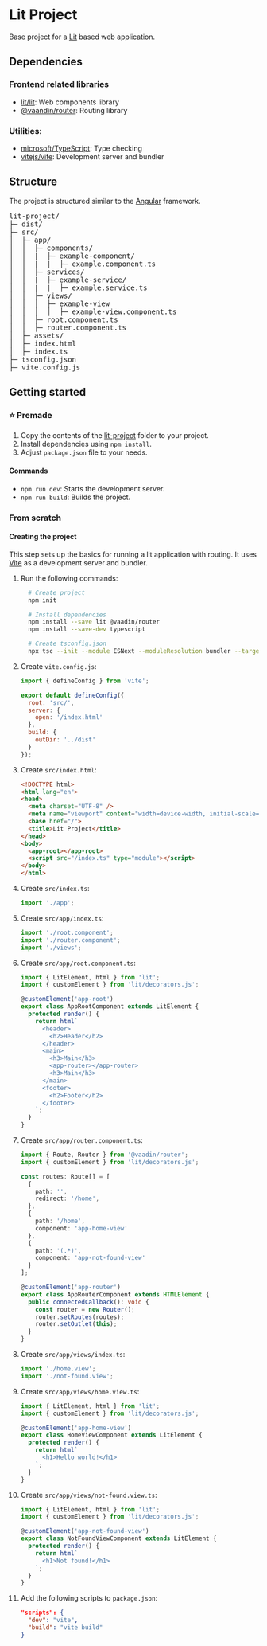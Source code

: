 # Lit Project

Base project for a [Lit](https://github.com/lit/lit) based web application.

## Dependencies

### Frontend related libraries

- [lit/lit](https://github.com/lit/lit): Web components library
- [@vaandin/router](https://github.com/vaadin/router): Routing library

<!--
### Testing related libraries

- [jestjs/jest](https://github.com/jestjs/jest): Testing library
- [@open-wc/testing](https://github.com/open-wc/open-wc): Testing utilities
-->

### Utilities:

- [microsoft/TypeScript](https://github.com/microsoft/TypeScript): Type checking
- [vitejs/vite](https://github.com/vitejs/vite): Development server and bundler

<!--
- [eslint/eslint](https://github.com/eslint/eslint): Linting
-->

## Structure

The project is structured similar to the [Angular](https://angular.io/) framework.

<pre>
lit-project/                                                # Project root
├─ dist/                                                    # Build output
├─ src/                                                     # Source files
│  ├─ app/                                                  # Application files
│  │  ├─ components/                                        # Components
│  │  |  ├─ example-component/                              # Component folder
│  │  |  |  ├─ example.component.ts                         # Component script
│  │  ├─ services/                                          # Services
│  │  |  ├─ example-service/                                # Service
│  │  |  |  ├─ example.service.ts                           # Service script
│  │  ├─ views/                                             # Pages
│  │  │  ├─ example-view                                    # View folder
│  │  │  │  ├─ example-view.component.ts                    # View component
│  │  ├─ root.component.ts                                  # Application root component
│  │  ├─ router.component.ts                                # Application router component
│  ├─ assets/                                               # Assets
│  ├─ index.html                                            # HTML entry point
│  ├─ index.ts                                              # TypeScript entry point
├─ tsconfig.json                                            # TypeScript configuration
├─ vite.config.js                                           # Vite configuration
</pre>

## Getting started

### ⭐ Premade

1. Copy the contents of the [lit-project](./lit-project) folder to your project.
2. Install dependencies using `npm install`.
3. Adjust `package.json` file to your needs.

#### Commands

- `npm run dev`: Starts the development server.
- `npm run build`: Builds the project.

### From scratch

#### Creating the project

This step sets up the basics for running a lit application with routing. It uses [Vite](https://vitejs.dev/) as a development server and bundler.

1. Run the following commands:
    ```bash
      # Create project
      npm init

      # Install dependencies
      npm install --save lit @vaadin/router
      npm install --save-dev typescript

      # Create tsconfig.json
      npx tsc --init --module ESNext --moduleResolution bundler --target ES2020 --lib ES2020,DOM,DOM.Iterable --experimentalDecorators --useDefineForClassFields false --skipLibCheck --allowImportingTsExtensions --resolveJsonModule --isolatedModules --noEmit
    ```
2. Create `vite.config.js`:
    ```js
    import { defineConfig } from 'vite';

    export default defineConfig({
      root: 'src/',
      server: {
        open: '/index.html'
      },
      build: {
        outDir: '../dist'
      }
    });
    ```
3. Create `src/index.html`:
    ```html
    <!DOCTYPE html>
    <html lang="en">
    <head>
      <meta charset="UTF-8" />
      <meta name="viewport" content="width=device-width, initial-scale=1.0" />
      <base href="/">
      <title>Lit Project</title>
    </head>
    <body>
      <app-root></app-root>
      <script src="/index.ts" type="module"></script>
    </body>
    </html>
    ```
4. Create `src/index.ts`:
    ```ts
    import './app';
    ```
5. Create `src/app/index.ts`:
    ```ts
    import './root.component';
    import './router.component';
    import './views';
    ```
6. Create `src/app/root.component.ts`:
    ```ts
    import { LitElement, html } from 'lit';
    import { customElement } from 'lit/decorators.js';

    @customElement('app-root')
    export class AppRootComponent extends LitElement {
      protected render() {
        return html`
          <header>
            <h2>Header</h2>
          </header>
          <main>
            <h3>Main</h3>
            <app-router></app-router>
            <h3>Main</h3>
          </main>
          <footer>
            <h2>Footer</h2>
          </footer>
        `;
      }
    }
    ```
7. Create `src/app/router.component.ts`:
    ```ts
    import { Route, Router } from '@vaadin/router';
    import { customElement } from 'lit/decorators.js';

    const routes: Route[] = [
      {
        path: '',
        redirect: '/home',
      },
      {
        path: '/home',
        component: 'app-home-view'
      },
      {
        path: '(.*)',
        component: 'app-not-found-view'
      }
    ];

    @customElement('app-router')
    export class AppRouterComponent extends HTMLElement {
      public connectedCallback(): void {
        const router = new Router();
        router.setRoutes(routes);
        router.setOutlet(this);
      }
    }
    ```
8. Create `src/app/views/index.ts`:
    ```ts
    import './home.view';
    import './not-found.view';
    ```
9.  Create `src/app/views/home.view.ts`:
    ```ts
    import { LitElement, html } from 'lit';
    import { customElement } from 'lit/decorators.js';

    @customElement('app-home-view')
    export class HomeViewComponent extends LitElement {
      protected render() {
        return html`
          <h1>Hello world!</h1>
        `;
      }
    }
    ```
10. Create `src/app/views/not-found.view.ts`:
    ```ts
    import { LitElement, html } from 'lit';
    import { customElement } from 'lit/decorators.js';

    @customElement('app-not-found-view')
    export class NotFoundViewComponent extends LitElement {
      protected render() {
        return html`
          <h1>Not found!</h1>
        `;
      }
    }
    ```
11. Add the following scripts to `package.json`:
    ```json
    "scripts": {
      "dev": "vite",
      "build": "vite build"
    }
    ```
